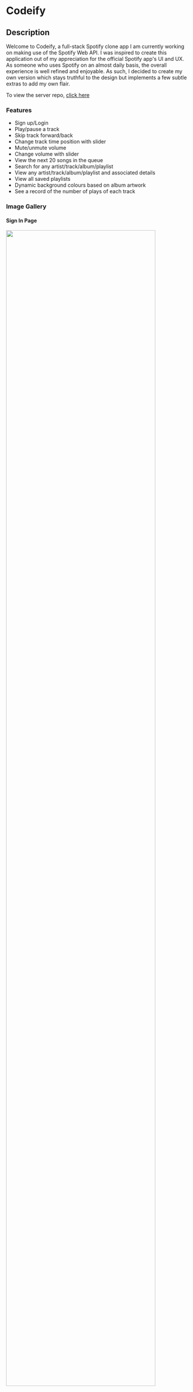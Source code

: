 # Codeify

## Description

Welcome to Codeify, a full-stack Spotify clone app I am currently working on making use of the Spotify Web API. I was inspired to create this application out of my appreciation for the official Spotify app's UI and UX. As someone who uses Spotify on an almost daily basis, the overall experience is well refined and enjoyable. As such, I decided to create my own version which stays truthful to the design but implements a few subtle extras to add my own flair.

To view the server repo, [click here](https://github.com/Satokii/spoti-server)

### Features

- Sign up/Login
- Play/pause a track
- Skip track forward/back
- Change track time position with slider
- Mute/unmute volume
- Change volume with slider
- View the next 20 songs in the queue
- Search for any artist/track/album/playlist
- View any artist/track/album/playlist and associated details
- View all saved playlists
- Dynamic background colours based on album artwork
- See a record of the number of plays of each track

### Image Gallery

#### Sign In Page
<img src = https://github.com/Satokii/spotify-clone/assets/125318469/78a7730b-87e2-42cb-9c01-f6adb66ffb39 width = 90% >
